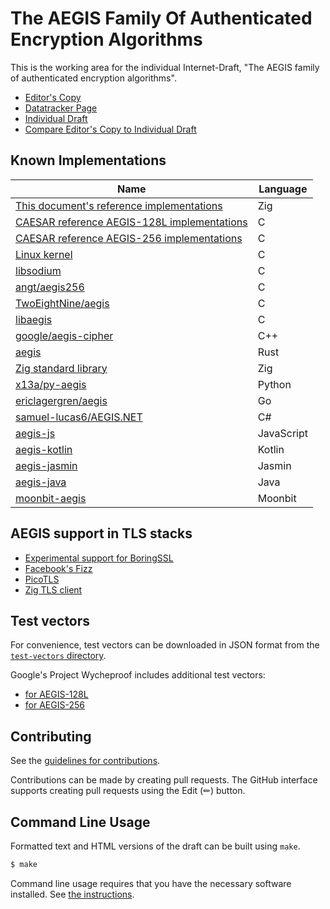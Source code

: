 # The AEGIS Family Of Authenticated Encryption Algorithms

This is the working area for the individual Internet-Draft, "The AEGIS family of authenticated encryption algorithms".

* [Editor's Copy](https://cfrg.github.io/draft-irtf-cfrg-aegis-aead/#go.draft-irtf-cfrg-aegis-aead.html)
* [Datatracker Page](https://datatracker.ietf.org/doc/draft-irtf-cfrg-aegis-aead)
* [Individual Draft](https://datatracker.ietf.org/doc/html/draft-irtf-cfrg-aegis-aead)
* [Compare Editor's Copy to Individual Draft](https://cfrg.github.io/draft-irtf-cfrg-aegis-aead/#go.draft-irtf-cfrg-aegis-aead.diff)

## Known Implementations

| Name                                                                                                                                | Language   |
| ----------------------------------------------------------------------------------------------------------------------------------- | ---------- |
| [This document's reference implementations](https://github.com/cfrg/draft-irtf-cfrg-aegis-aead/tree/main/reference-implementations) | Zig        |
| [CAESAR reference AEGIS-128L implementations](https://github.com/jedisct1/supercop/tree/master/crypto_aead/aegis128l)               | C          |
| [CAESAR reference AEGIS-256 implementations](https://github.com/jedisct1/supercop/tree/master/crypto_aead/aegis256)                 | C          |
| [Linux kernel](https://cregit.linuxsources.org/code/5.0/arch/x86/crypto/aegis128l-aesni-glue.c.html)                                | C          |
| [libsodium](https://libsodium.org)                                                                                                  | C          |
| [angt/aegis256](https://github.com/angt/aegis256)                                                                                   | C          |
| [TwoEightNine/aegis](https://github.com/TwoEightNine/aegis)                                                                         | C          |
| [libaegis](https://github.com/jedisct1/libaegis)                                                                                    | C          |
| [google/aegis-cipher](https://github.com/google/aegis_cipher)                                                                       | C++        |
| [aegis](https://crates.io/crates/aegis)                                                                                             | Rust       |
| [Zig standard library](https://github.com/ziglang/zig/blob/master/lib/std/crypto/aegis.zig)                                         | Zig        |
| [x13a/py-aegis](https://github.com/x13a/py-aegis)                                                                                   | Python     |
| [ericlagergren/aegis](https://github.com/ericlagergren/aegis)                                                                       | Go         |
| [samuel-lucas6/AEGIS.NET](https://github.com/samuel-lucas6/AEGIS.NET)                                                               | C#         |
| [aegis-js](https://github.com/psve/aegis-js)                                                                                        | JavaScript |
| [aegis-kotlin](https://github.com/psve/aegis-kotlin)                                                                                | Kotlin     |
| [aegis-jasmin](https://github.com/jedisct1/aegis-jasmin)                                                                            | Jasmin     |
| [aegis-java](https://github.com/jedisct1/aegis-java)                                                                                | Java       |
| [moonbit-aegis](https://github.com/jedisct1/moonbit-aegis)                                                                          | Moonbit    |

## AEGIS support in TLS stacks

- [Experimental support for BoringSSL](https://github.com/jedisct1/boringssl/tree/aegis)
- [Facebook's Fizz](https://github.com/facebookincubator/fizz)
- [PicoTLS](https://github.com/h2o/picotls)
- [Zig TLS client](https://ziglang.org/documentation/master/std/#A;std:crypto.tls.CipherSuite)

## Test vectors

For convenience, test vectors can be downloaded in JSON format from the [`test-vectors` directory](https://github.com/cfrg/draft-irtf-cfrg-aegis-aead/tree/main/test-vectors).

Google's Project Wycheproof includes additional test vectors:

* [for AEGIS-128L](https://github.com/google/wycheproof/blob/master/testvectors/aegis128L_test.json)
* [for AEGIS-256](https://github.com/google/wycheproof/blob/master/testvectors/aegis256_test.json)

## Contributing

See the
[guidelines for contributions](https://github.com/cfrg/draft-irtf-cfrg-aegis-aead/blob/main/CONTRIBUTING.md).

Contributions can be made by creating pull requests.
The GitHub interface supports creating pull requests using the Edit (✏) button.

## Command Line Usage

Formatted text and HTML versions of the draft can be built using `make`.

```sh
$ make
```

Command line usage requires that you have the necessary software installed.  See
[the instructions](https://github.com/martinthomson/i-d-template/blob/main/doc/SETUP.md).

